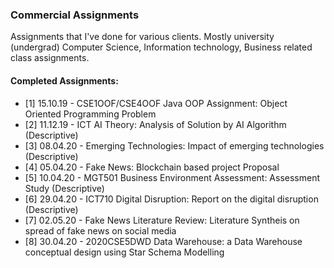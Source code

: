 ### Commercial Assignments

Assignments that I've done for various clients. Mostly university (undergrad) Computer Science,
Information technology, Business related class assignments.

#### Completed Assignments:
- [1] 15.10.19 - CSE1OOF/CSE4OOF Java OOP Assignment: Object Oriented Programming Problem
- [2] 11.12.19 - ICT AI Theory: Analysis of Solution by AI Algorithm (Descriptive)
- [3] 08.04.20 - Emerging Technologies: Impact of emerging technologies (Descriptive)
- [4] 05.04.20 - Fake News: Blockchain based project Proposal
- [5] 10.04.20 - MGT501 Business Environment Assessment: Assessment Study (Descriptive)
- [6] 29.04.20 - ICT710 Digital Disruption: Report on the digital disruption (Descriptive)
- [7] 02.05.20 - Fake News Literature Review: Literature Syntheis on spread of fake news on social media
- [8] 30.04.20 - 2020CSE5DWD Data Warehouse: a Data Warehouse conceptual design using Star Schema Modelling 
